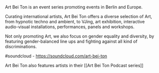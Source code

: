 Art Bei Ton is an event series promoting events in Berlin and Europe.

Curating international artists, Art Bei Ton offers a diverse selection of Art, from hypnotic techno and ambient, to VJing, art exhibition, interactive audio-visual installations, performances, panels and workshops.

Not only promoting Art, we also focus on gender equality and diversity, by featuring gender-balanced line ups and fighting against all kind of discriminations.

#soundcloud - https://soundcloud.com/art-bei-ton

Art Bei Ton also features artists in their [[Art Bei Ton Podcast series]]